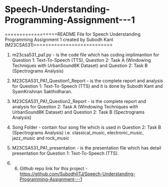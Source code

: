 # Speech-Understanding-Programming-Assignment---1


==================README File for Speech Understanding Programming Assignment 1 created by Subodh Kant (M23CSA531)===========================


1. m23csa531_pa1.py - is the code file which has coding implimantion for Question 1: Text-To-Speech (TTS), 
			Question 2: Task A (Windowing Techniques with UrbanSound8K Dataset) and Question 2: Task B (Spectrograms Analysis)

2. M23CSA531_PA1_Question1_Report - is the complete report and analysis for Question 1: Text-To-Speech (TTS) and it is done by Subodh Kant and SyamKrishnan Sakthidharan.

3. M23CSA531_PA1_Question2_Report - is the complete report and analysis for Question 2: Task A (Windowing Techniques with UrbanSound8K Dataset) and Question 2: Task B (Spectrograms Analysis)

4. Song Folder - contain four song file which is used in Question 2: Task B (Spectrograms Analysis) i.e. classical_music, electronic_music, jazz_music and rock_music

5. M23CSA531_PA1_presentation - is the presentation file which has detail presentation for Question 1: Text-To-Speech (TTS).

6. 6. Github repo link for this project - https://github.com/SubodhIITJ/Speech-Understanding-Programming-Assignment---1
